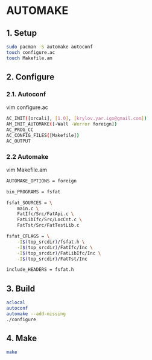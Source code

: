 # AUTOMAKE

## 1. Setup
```bash
sudo pacman -S automake autoconf
touch configure.ac
touch Makefile.am
```

## 2. Configure
### 2.1. Autoconf
vim configure.ac
```bash
AC_INIT([orcali], [1.0], [krylov.yar.igo@gmail.com])
AM_INIT_AUTOMAKE([-Wall -Werror foreign])
AC_PROG_CC
AC_CONFIG_FILES([Makefile])
AC_OUTPUT
```

### 2.2 Automake
vim Makefile.am
```bash
AUTOMAKE_OPTIONS = foreign

bin_PROGRAMS = fsfat

fsfat_SOURCES = \
	main.c \
	FatIfc/Src/FatApi.c \
	FatLibIfc/Src/LocCnt.c \
	FatTst/Src/FatTestLib.c

fsfat_CFLAGS = \
	-I$(top_srcdir)/fsfat.h \
	-I$(top_srcdir)/FatIfc/Inc \
	-I$(top_srcdir)/FatLibIfc/Inc \
	-I$(top_srcdir)/FatTst/Inc

include_HEADERS = fsfat.h
```

## 3. Build
```bash
aclocal
autoconf
automake --add-missing
./configure
```

## 4. Make
```bash
make
```